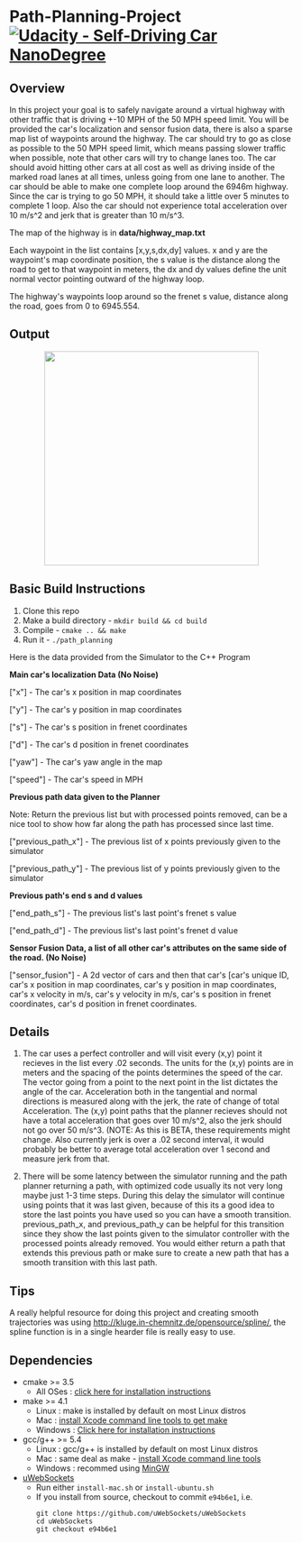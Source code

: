 # Path-Planning-Project [![Udacity - Self-Driving Car NanoDegree](https://s3.amazonaws.com/udacity-sdc/github/shield-carnd.svg)](http://www.udacity.com/drive)

Overview
---
In this project your goal is to safely navigate around a virtual highway with other traffic that is driving +-10 MPH of the 50 MPH speed limit. You will be provided the car's localization and sensor fusion data, there is also a sparse map list of waypoints around the highway. The car should try to go as close as possible to the 50 MPH speed limit, which means passing slower traffic when possible, note that other cars will try to change lanes too. The car should avoid hitting other cars at all cost as well as driving inside of the marked road lanes at all times, unless going from one lane to another. The car should be able to make one complete loop around the 6946m highway. Since the car is trying to go 50 MPH, it should take a little over 5 minutes to complete 1 loop. Also the car should not experience total acceleration over 10 m/s^2 and jerk that is greater than 10 m/s^3.

The map of the highway is in **data/highway_map.txt**

Each waypoint in the list contains [x,y,s,dx,dy] values. x and y are the waypoint's map coordinate position, the s value is the distance along the road to get to that waypoint in meters, the dx and dy values define the unit normal vector pointing outward of the highway loop.

The highway's waypoints loop around so the frenet s value, distance along the road, goes from 0 to 6945.554.

Output
---
<p align="center">
 <img src="video/mm.gif" style="width:380px;height:380px;">
</p>

Basic Build Instructions
---

1. Clone this repo
2. Make a build directory - `mkdir build && cd build`
3. Compile - `cmake .. && make`
4. Run it - `./path_planning`

Here is the data provided from the Simulator to the C++ Program

**Main car's localization Data (No Noise)**

["x"] - The car's x position in map coordinates

["y"] - The car's y position in map coordinates

["s"] - The car's s position in frenet coordinates

["d"] - The car's d position in frenet coordinates

["yaw"] - The car's yaw angle in the map

["speed"] - The car's speed in MPH

**Previous path data given to the Planner**

Note: Return the previous list but with processed points removed, can be a nice tool to show how far along the path has processed since last time.

["previous_path_x"] - The previous list of x points previously given to the simulator

["previous_path_y"] - The previous list of y points previously given to the simulator

**Previous path's end s and d values**

["end_path_s"] - The previous list's last point's frenet s value

["end_path_d"] - The previous list's last point's frenet d value

**Sensor Fusion Data, a list of all other car's attributes on the same side of the road. (No Noise)**

["sensor_fusion"] - A 2d vector of cars and then that car's [car's unique ID, car's x position in map coordinates, car's y position in map coordinates, car's x velocity in m/s, car's y velocity in m/s, car's s position in frenet coordinates, car's d position in frenet coordinates.

Details 
---
1. The car uses a perfect controller and will visit every (x,y) point it recieves in the list every .02 seconds. The units for the (x,y) points are in meters and the spacing of the points determines the speed of the car. The vector going from a point to the next point in the list dictates the angle of the car. Acceleration both in the tangential and normal directions is measured along with the jerk, the rate of change of total Acceleration. The (x,y) point paths that the planner recieves should not have a total acceleration that goes over 10 m/s^2, also the jerk should not go over 50 m/s^3. (NOTE: As this is BETA, these requirements might change. Also currently jerk is over a .02 second interval, it would probably be better to average total acceleration over 1 second and measure jerk from that.

2. There will be some latency between the simulator running and the path planner returning a path, with optimized code usually its not very long maybe just 1-3 time steps. During this delay the simulator will continue using points that it was last given, because of this its a good idea to store the last points you have used so you can have a smooth transition. previous_path_x, and previous_path_y can be helpful for this transition since they show the last points given to the simulator controller with the processed points already removed. You would either return a path that extends this previous path or make sure to create a new path that has a smooth transition with this last path.

Tips
---
A really helpful resource for doing this project and creating smooth trajectories was using http://kluge.in-chemnitz.de/opensource/spline/, the spline function is in a single hearder file is really easy to use.

Dependencies
---
* cmake >= 3.5
  * All OSes : [click here for installation instructions](https://cmake.org/install/)
* make >= 4.1
  * Linux : make is installed by default on most Linux distros
  * Mac : [install Xcode command line tools to get make](https://developer.apple.com/xcode/features/)
  * Windows : [Click here for installation instructions](http://gnuwin32.sourceforge.net/packages/make.htm)
* gcc/g++ >= 5.4
  * Linux : gcc/g++ is installed by default on most Linux distros
  * Mac : same deal as make - [install Xcode command line tools](https://developer.apple.com/xcode/features/)
  * Windows : recommed using [MinGW](http://www.mingw.org/)
* [uWebSockets](https://github.com/uWebSockets/uWebSockets)
  * Run either `install-mac.sh` or `install-ubuntu.sh`
  * If you install from source, checkout to commit `e94b6e1`, i.e. 
    ```
    git clone https://github.com/uWebSockets/uWebSockets 
    cd uWebSockets
    git checkout e94b6e1
    ```
